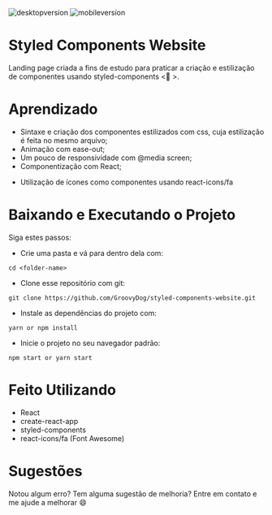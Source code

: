 ![desktopversion](https://user-images.githubusercontent.com/28296264/123026220-2eef3480-d3b2-11eb-8549-e5b4b7fc2373.png)
![mobileversion](https://user-images.githubusercontent.com/28296264/123026410-81305580-d3b2-11eb-86dc-246ee1258d12.png)



# Styled Components Website

Landing page criada a fins de estudo para praticar a criação e estilização de componentes usando styled-components <:nail_care: >. 

# Aprendizado

* Sintaxe e criação dos componentes estilizados com css, cuja estilização é feita no mesmo arquivo;
* Animação com ease-out;
* Um pouco de responsividade com @media screen;
* Componentização com React;

- Utilização de ícones como componentes usando react-icons/fa

# Baixando e Executando o Projeto

Siga estes passos:

- Crie uma pasta e vá para dentro dela com:

```
cd <folder-name>
```

- Clone esse repositório com git:

```
git clone https://github.com/GroovyDog/styled-components-website.git
```

- Instale as dependências do projeto com:

```
yarn or npm install
```

- Inicie o projeto no seu navegador padrão:

```
npm start or yarn start
```

# Feito Utilizando

- React
- create-react-app
- styled-components
- react-icons/fa (Font Awesome)

# Sugestões

Notou algum erro? Tem alguma sugestão de melhoria? Entre em contato e me ajude a melhorar :smile: